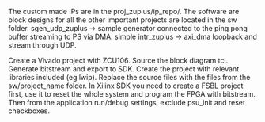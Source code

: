 The custom made IPs are in the proj_zuplus/ip_repo/.
The software are block designs for all the other important projects are located in the sw folder.
sgen_udp_zuplus -> sample generator connected to the ping pong buffer streaming to PS via DMA.
simple intr_zuplus -> axi_dma loopback and stream through UDP.

Create a Vivado project with ZCU106.
Source the block diagram tcl.
Generate bitstream and export to SDK.
Create the project with relevant libraries included (eg lwip).
Replace the source files with the files from the sw/project_name folder.
In Xilinx SDK you need to create a FSBL project first, use it to reset the whole system and program the FPGA with bitstream. Then from the application run/debug settings, exclude psu_init and reset checkboxes.

